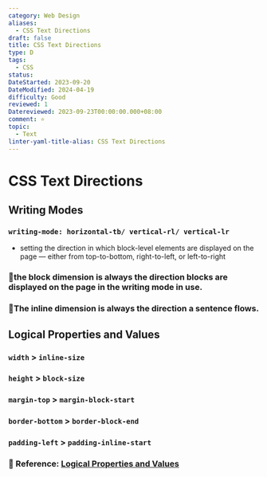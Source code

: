 ```yaml
---
category: Web Design
aliases:
  - CSS Text Directions
draft: false
title: CSS Text Directions
type: D
tags:
  - CSS
status: 
DateStarted: 2023-09-20
DateModified: 2024-04-19
difficulty: Good
reviewed: 1
Datereviewed: 2023-09-23T00:00:00.000+08:00
comment: ⭐
topic:
  - Text
linter-yaml-title-alias: CSS Text Directions
---
```


# CSS Text Directions

## Writing Modes

### `writing-mode: horizontal-tb/ vertical-rl/ vertical-lr`

- setting the direction in which block-level elements are displayed on the page — either from top-to-bottom, right-to-left, or left-to-right

### 📌the block dimension is always the direction blocks are displayed on the page in the writing mode in use.

### 📌The inline dimension is always the direction a sentence flows.

## Logical Properties and Values

### `width` > **`inline-size`**

### `height` > **`block-size`**

### `margin-top` > **`margin-block-start`**

### `border-bottom` > **`border-block-end`**

### `padding-left` > **`padding-inline-start`**

### 📌 Reference: [Logical Properties and Values](https://developer.mozilla.org/en-US/docs/Web/CSS/CSS_logical_properties_and_values)
